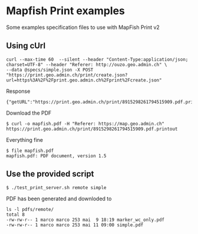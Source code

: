 Mapfish Print examples
=====================


Some examples specification files to use with MapFish Print v2


## Using cUrl


    curl --max-time 60  --silent --header "Content-Type:application/json; charset=UTF-8" --header "Referer: http://ouzo.geo.admin.ch" \
    --data @specs/simple.json -X POST "https://print.geo.admin.ch/print/create.json?url=https%3A%2F%2Fprint.geo.admin.ch%2Fprint%2Fcreate.json"

Response


    {"getURL":"https://print.geo.admin.ch/print/8915298261794515909.pdf.printout"}
    
Download the PDF

    $ curl -o mapfish.pdf -H "Referer: https://map.geo.admin.ch" https://print.geo.admin.ch/print/8915298261794515909.pdf.printout
    
Everything fine

    $ file mapfish.pdf 
    mapfish.pdf: PDF document, version 1.5

## Use the provided script


    $ ./test_print_server.sh remote simple
    
PDF has been generated and downloded to

    ls -l pdfs/remote/
    total 8
    -rw-rw-r-- 1 marco marco 253 mai  9 18:19 marker_wc_only.pdf
    -rw-rw-r-- 1 marco marco 253 mai 11 09:00 simple.pdf



